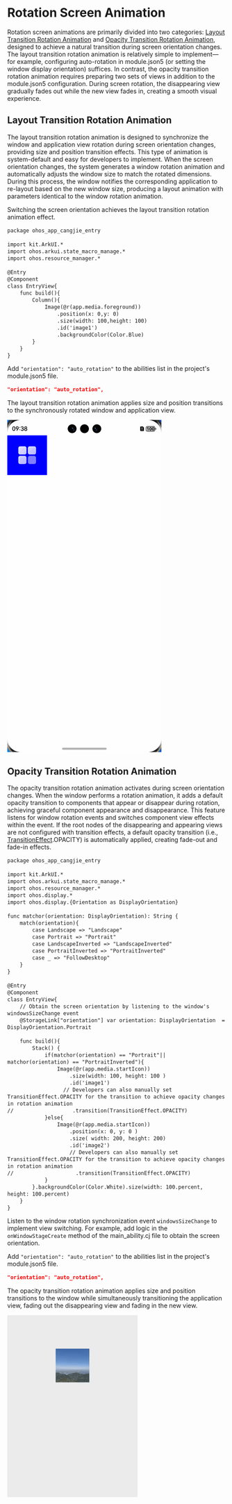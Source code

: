 # Rotation Screen Animation  

Rotation screen animations are primarily divided into two categories: [Layout Transition Rotation Animation](#layout-transition-rotation-animation) and [Opacity Transition Rotation Animation](#opacity-transition-rotation-animation), designed to achieve a natural transition during screen orientation changes. The layout transition rotation animation is relatively simple to implement—for example, configuring auto-rotation in module.json5 (or setting the window display orientation) suffices. In contrast, the opacity transition rotation animation requires preparing two sets of views in addition to the module.json5 configuration. During screen rotation, the disappearing view gradually fades out while the new view fades in, creating a smooth visual experience.  

## Layout Transition Rotation Animation  

The layout transition rotation animation is designed to synchronize the window and application view rotation during screen orientation changes, providing size and position transition effects. This type of animation is system-default and easy for developers to implement. When the screen orientation changes, the system generates a window rotation animation and automatically adjusts the window size to match the rotated dimensions. During this process, the window notifies the corresponding application to re-layout based on the new window size, producing a layout animation with parameters identical to the window rotation animation.  

Switching the screen orientation achieves the layout transition rotation animation effect.  

 <!--run-->  

```cangjie  
package ohos_app_cangjie_entry  

import kit.ArkUI.*  
import ohos.arkui.state_macro_manage.*  
import ohos.resource_manager.*  

@Entry  
@Component  
class EntryView{  
    func build(){  
        Column(){  
            Image(@r(app.media.foreground))  
                .position(x: 0,y: 0)  
                .size(width: 100,height: 100)  
                .id('image1')  
                .backgroundColor(Color.Blue)  
        }  
    }  
}  
```  

Add `"orientation": "auto_rotation"` to the abilities list in the project's module.json5 file.  

```json  
"orientation": "auto_rotation",  
```  

The layout transition rotation animation applies size and position transitions to the synchronously rotated window and application view.  

![Alt text](./figures/rotation-transition1.gif)  

## Opacity Transition Rotation Animation  

The opacity transition rotation animation activates during screen orientation changes. When the window performs a rotation animation, it adds a default opacity transition to components that appear or disappear during rotation, achieving graceful component appearance and disappearance. This feature listens for window rotation events and switches component view effects within the event. If the root nodes of the disappearing and appearing views are not configured with transition effects, a default opacity transition (i.e., [TransitionEffect](../../../API_Reference/source_en/arkui-cj/cj-animation-transition.md#class-transitioneffect).OPACITY) is automatically applied, creating fade-out and fade-in effects.  

 <!-- run -example1 -->  

```cangjie  
package ohos_app_cangjie_entry  

import kit.ArkUI.*  
import ohos.arkui.state_macro_manage.*  
import ohos.resource_manager.*  
import ohos.display.*  
import ohos.display.{Orientation as DisplayOrientation}  

func matchor(orientation: DisplayOrientation): String {  
    match(orientation){  
        case Landscape => "Landscape"  
        case Portrait => "Portrait"  
        case LandscapeInverted => "LandscapeInverted"  
        case PortraitInverted => "PortraitInverted"  
        case _ => "FollowDesktop"  
    }  
}  

@Entry  
@Component  
class EntryView{  
    // Obtain the screen orientation by listening to the window's windowsSizeChange event  
    @StorageLink["orientation"] var orientation: DisplayOrientation  = DisplayOrientation.Portrait  

    func build(){  
        Stack() {  
            if(matchor(orientation) == "Portrait"|| matchor(orientation) == "PortraitInverted"){  
                Image(@r(app.media.startIcon))  
                    .size(width: 100, height: 100 )  
                    .id('image1')  
                  // Developers can also manually set TransitionEffect.OPACITY for the transition to achieve opacity changes in rotation animation  
//                   .transition(TransitionEffect.OPACITY)  
            }else{  
                Image(@r(app.media.startIcon))  
                    .position(x: 0, y: 0 )  
                    .size( width: 200, height: 200)  
                    .id('image2')  
                    // Developers can also manually set TransitionEffect.OPACITY for the transition to achieve opacity changes in rotation animation  
//                    .transition(TransitionEffect.OPACITY)  
            }  
        }.backgroundColor(Color.White).size(width: 100.percent, height: 100.percent)  
    }  
}  
```  

Listen to the window rotation synchronization event `windowsSizeChange` to implement view switching. For example, add logic in the `onWindowStageCreate` method of the main_ability.cj file to obtain the screen orientation.  

Add `"orientation": "auto_rotation"` to the abilities list in the project's module.json5 file.  

```json  
"orientation": "auto_rotation",  
```  

The opacity transition rotation animation applies size and position transitions to the window while simultaneously transitioning the application view, fading out the disappearing view and fading in the new view.  

![rotation-opacity](figures/rotation-opacity.gif)